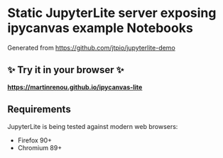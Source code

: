 # Static JupyterLite server exposing ipycanvas example Notebooks

Generated from https://github.com/jtpio/jupyterlite-demo

## ✨ Try it in your browser ✨

**https://martinrenou.github.io/ipycanvas-lite**

## Requirements

JupyterLite is being tested against modern web browsers:

- Firefox 90+
- Chromium 89+

